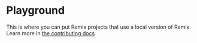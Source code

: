 # Playground

This is where you can put Remix projects that use a local version of Remix. Learn more in [the contributing docs](https://remix.run/pages/contributing)
